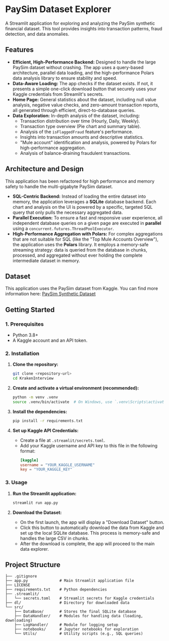 # PaySim Dataset Explorer

A Streamlit application for exploring and analyzing the PaySim synthetic financial dataset. This tool provides insights into transaction patterns, fraud detection, and data anomalies.

## Features

- **Efficient, High-Performance Backend:** Designed to handle the large PaySim dataset without crashing. The app uses a query-based architecture, parallel data loading, and the high-performance Polars data analysis library to ensure stability and speed.
- **Data-Aware Loading:** The app checks if the dataset exists. If not, it presents a simple one-click download button that securely uses your Kaggle credentials from Streamlit's secrets.
- **Home Page:** General statistics about the dataset, including null value analysis, negative value checks, and zero-amount transaction reports, all generated through efficient, direct-to-database queries.
- **Data Exploration:** In-depth analysis of the dataset, including:
    - Transaction distribution over time (Hourly, Daily, Weekly).
    - Transaction type overview (Pie chart and summary table).
    - Analysis of the `isFlaggedFraud` feature's performance.
    - Insights into transaction amounts and descriptive statistics.
    - "Mule account" identification and analysis, powered by Polars for high-performance aggregation.
    - Analysis of balance-draining fraudulent transactions.

## Architecture and Design

This application has been refactored for high performance and memory safety to handle the multi-gigabyte PaySim dataset.

- **SQL-Centric Backend:** Instead of loading the entire dataset into memory, the application leverages a **SQLite** database backend. Each chart and analysis on the UI is powered by a specific, targeted SQL query that only pulls the necessary aggregated data.
- **Parallel Execution:** To ensure a fast and responsive user experience, all independent database queries on a given page are executed in **parallel** using a `concurrent.futures.ThreadPoolExecutor`.
- **High-Performance Aggregation with Polars:** For complex aggregations that are not suitable for SQL (like the "Top Mule Accounts Overview"), the application uses the **Polars** library. It employs a memory-safe streaming strategy: data is queried from the database in chunks, processed, and aggregated without ever holding the complete intermediate dataset in memory.

## Dataset

This application uses the PaySim dataset from Kaggle. You can find more information here: [PaySim Synthetic Dataset](https://www.kaggle.com/datasets/ealaxi/paysim1/data)

## Getting Started

### 1. Prerequisites

- Python 3.8+
- A Kaggle account and an API token.

### 2. Installation

1.  **Clone the repository:**
    ```bash
    git clone <repository-url>
    cd KrakenInterview
    ```

2.  **Create and activate a virtual environment (recommended):**
    ```bash
    python -m venv .venv
    source .venv/bin/activate  # On Windows, use `.venv\Scripts\activate`
    ```

3.  **Install the dependencies:**
    ```bash
    pip install -r requirements.txt
    ```

4.  **Set up Kaggle API Credentials:**
    - Create a file at `.streamlit/secrets.toml`.
    - Add your Kaggle username and API key to this file in the following format:
      ```toml
      [kaggle]
      username = "YOUR_KAGGLE_USERNAME"
      key = "YOUR_KAGGLE_KEY"
      ```

### 3. Usage

1.  **Run the Streamlit application:**
    ```bash
    streamlit run app.py
    ```

2.  **Download the Dataset:**
    - On the first launch, the app will display a "Download Dataset" button.
    - Click this button to automatically download the data from Kaggle and set up the local SQLite database. This process is memory-safe and handles the large CSV in chunks.
    - After the download is complete, the app will proceed to the main data explorer.

## Project Structure
```
├── .gitignore
├── app.py              # Main Streamlit application file
├── LICENSE
├── requirements.txt    # Python dependencies
├── .streamlit/
│   └── secrets.toml    # Streamlit secrets for Kaggle credentials
├── dl/                 # Directory for downloaded data
└── src/
    ├── DataBase/       # Stores the final SQLite database
    ├── DataHandler/    # Modules for handling data (loading, downloading)
    ├── LogHandler/     # Module for logging setup
    ├── notebooks/      # Jupyter notebooks for exploration
    └── Utils/          # Utility scripts (e.g., SQL queries)
```
